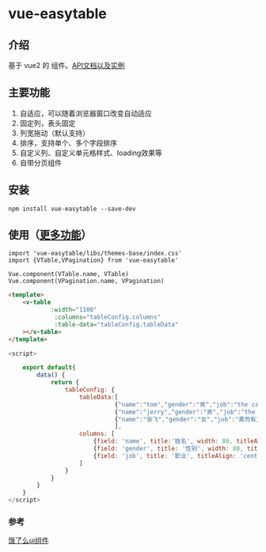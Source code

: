 # vue-easytable


## 介绍
基于 vue2 的 组件。[API文档以及实例](http://doc.huangsw.com/vue-easytable/app.html)


## 主要功能
1. 自适应，可以随着浏览器窗口改变自动适应
2. 固定列，表头固定
3. 列宽拖动（默认支持）
4. 排序，支持单个、多个字段排序
5. 自定义列、自定义单元格样式、loading效果等
6. 自带分页组件

## 安装

```
npm install vue-easytable --save-dev
```

## 使用（[更多功能](http://doc.huangsw.com/vue-easytable/app.html)）


```
import 'vue-easytable/libs/themes-base/index.css'
import {VTable,VPagination} from 'vue-easytable'

Vue.component(VTable.name, VTable)
Vue.component(VPagination.name, VPagination)
```

```html
<template>
    <v-table
            :width="1100"
             :columns="tableConfig.columns"
             :table-data="tableConfig.tableData"
    ></v-table>
</template>
```
```javascript
<script>

    export default{
        data() {
            return {
                tableConfig: {
                    tableData:[
                              {"name":"tom","gender":"男","job":"the cat"},
                              {"name":"jerry","gender":"男","job":"the mouse"},
                              {"name":"张飞","gender":"女","job":"勇而有义，皆万人之敌，而为之将"}
                              ],
                    columns: [
                        {field: 'name', title:'姓名', width: 80, titleAlign: 'center',columnAlign:'center'},
                        {field: 'gender', title: '性别', width: 80, titleAlign: 'center',columnAlign:'center'},
                        {field: 'job', title: '职业', titleAlign: 'center',columnAlign:'left'}
                    ]
                }
            }
        }
    }
</script>
```

### 参考
[饿了么ui组件](http://element.eleme.io/#/zh-CN/component/quickstart)




